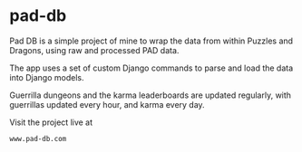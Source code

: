 # pad-db


Pad DB is a simple project of mine to wrap the data from within Puzzles and Dragons, using raw and processed PAD data.

The app uses a set of custom Django commands to parse and load the data into Django models. 

Guerrilla dungeons and the karma leaderboards are updated regularly, with guerrillas updated every hour,
and karma every day.
   
Visit the project live at

    www.pad-db.com
    